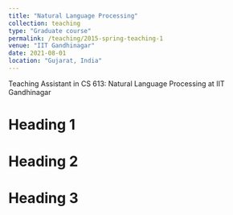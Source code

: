 ```yaml
---
title: "Natural Language Processing"
collection: teaching
type: "Graduate course"
permalink: /teaching/2015-spring-teaching-1
venue: "IIT Gandhinagar"
date: 2021-08-01
location: "Gujarat, India"
---
```


Teaching Assistant in CS 613: Natural Language Processing at IIT Gandhinagar

Heading 1
======

Heading 2
======

Heading 3
======
